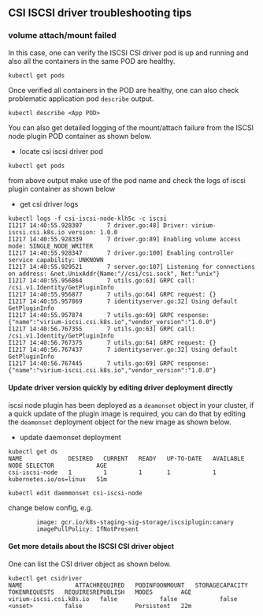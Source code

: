## CSI ISCSI driver troubleshooting tips

### volume attach/mount failed

In this case, one can verify the ISCSI CSI driver pod is up and running and also
all the containers in the same POD are healthy.

```console
kubectl get pods
```

Once verified all containers in the POD are healthy, one can also check
problematic application pod `describe` output.

```console
kubectl describe <App POD>
```

You can also get detailed logging of the mount/attach failure from the ISCSI
node plugin POD container as shown below.

- locate csi iscsi driver pod

```api
kubectl get pods
```

from above output make use of the pod name and check the logs of iscsi plugin
container as shown below

- get csi driver logs

```
kubectl logs -f csi-iscsi-node-klh5c -c iscsi
I1217 14:40:55.928307       7 driver.go:48] Driver: virium-iscsi.csi.k8s.io version: 1.0.0
I1217 14:40:55.928339       7 driver.go:89] Enabling volume access mode: SINGLE_NODE_WRITER
I1217 14:40:55.928347       7 driver.go:100] Enabling controller service capability: UNKNOWN
I1217 14:40:55.929521       7 server.go:107] Listening for connections on address: &net.UnixAddr{Name:"//csi/csi.sock", Net:"unix"}
I1217 14:40:55.956864       7 utils.go:63] GRPC call: /csi.v1.Identity/GetPluginInfo
I1217 14:40:55.956877       7 utils.go:64] GRPC request: {}
I1217 14:40:55.957869       7 identityserver.go:32] Using default GetPluginInfo
I1217 14:40:55.957874       7 utils.go:69] GRPC response: {"name":"virium-iscsi.csi.k8s.io","vendor_version":"1.0.0"}
I1217 14:40:56.767355       7 utils.go:63] GRPC call: /csi.v1.Identity/GetPluginInfo
I1217 14:40:56.767375       7 utils.go:64] GRPC request: {}
I1217 14:40:56.767437       7 identityserver.go:32] Using default GetPluginInfo
I1217 14:40:56.767445       7 utils.go:69] GRPC response: {"name":"virium-iscsi.csi.k8s.io","vendor_version":"1.0.0"}
```

#### Update driver version quickly by editing driver deployment directly

iscsi node plugin has been deployed as a `deamonset` object in your cluster, if
a quick update of the plugin image is required, you can do that by editing
the `deamonset` deployment object for the new image as shown below.

- update daemonset deployment

```console
kubectl get ds
NAME             DESIRED   CURRENT   READY   UP-TO-DATE   AVAILABLE   NODE SELECTOR            AGE
csi-iscsi-node   1         1         1       1            1           kubernetes.io/os=linux   51m

kubectl edit daemmonset csi-iscsi-node
```

change below config, e.g.

```console
        image: gcr.io/k8s-staging-sig-storage/iscsiplugin:canary
        imagePullPolicy: IfNotPresent

```

#### Get more details about the ISCSI CSI driver object

One can list the CSI driver object as shown below.

```
kubectl get csidriver
NAME               ATTACHREQUIRED   PODINFOONMOUNT   STORAGECAPACITY   TOKENREQUESTS   REQUIRESREPUBLISH   MODES        AGE
virium-iscsi.csi.k8s.io   false            false            false             <unset>         false               Persistent   22m
```
